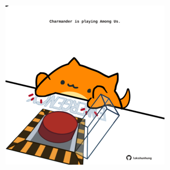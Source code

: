 <!-- built at 08/11/2024, 07:00:49 UTC -->
<p align="center">
  <img width="500" height="500" src="./ReadmeImage.svg">
</p>
